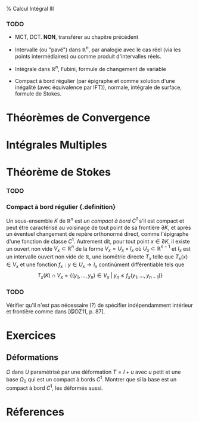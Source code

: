 % Calcul Intégral III

### TODO

  - MCT, DCT. **NON**, transférer au chapitre précédent

  - Intervalle (ou "pavé") dans $\mathbb{R}^n$, par analogie avec le cas
    réel (via les points intermédiaires) ou comme produit d'intervalles
    réels.

  - Intégrale dans $\mathbb{R}^n$, Fubini, formule de changement de variable

  - Compact à bord régulier (par épigraphe et comme solution d'une
    inégalité (avec équivalence par IFT)), normale, intégrale de surface, 
    formule de Stokes.

Théorèmes de Convergence
================================================================================

Intégrales Multiples
================================================================================

Théorème de Stokes
================================================================================

### TODO



### Compact à bord régulier {.definition}

Un sous-ensemble $K$ de $\mathbb{R}^n$ est *un compact à bord $C^1$*
s'il est compact et peut être caractérisé au voisinage de tout point de
sa frontière $\partial K$, 
et après un éventuel changement de repère orthonormé direct,
comme l'épigraphe d'une fonction de classe $C^1$.
Autrement dit, pour tout point $x \in \partial K$, 
il existe un ouvert non vide $V_x \subset \mathbb{R}^n$ de la forme
$V_x = U_x \times I_x$ où $U_x \subset \mathbb{R}^{n-1}$ et $I_x$ 
est un intervalle ouvert non vide de $\mathbb{R}$, 
une isométrie directe $T_x$ telle que $T_x(x) \in V_x$ 
et une fonction 
$f_x: y \in U_x \to I_x$ continûment différentiable tels que
$$
T_x(K) \cap V_x = \{(y_1,\dots, y_n) \in V_x \; | \; y_n \leq f_x(y_1, \dots, y_{n-1})\}
$$



### TODO

Vérifier qu'il n'est pas nécessaire (?) de spécifier indépendamment 
intérieur et frontière comme dans [@DZ11, p. 87].

Exercices
================================================================================

Déformations
--------------------------------------------------------------------------------

$\Omega$ dans $U$ paramétrisé par une déformation $T = I + u$ avec $u$ petit
et une base $\Omega_0$ qui est un compact à bords $C^1$. Montrer que
si la base est un compact à bord $C^1$, les déformés aussi.

Réferences
================================================================================